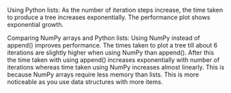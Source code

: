 Using Python lists:
As the number of iteration steps increase, the time taken to produce a tree increases exponentially. The performance plot shows exponential growth.

Comparing NumPy arrays and Python lists:
Using NumPy instead of append() improves performance. The times taken to plot a tree till about 6 iterations are slightly higher when using NumPy than append(). After this the time taken with using append() increases exponentially with number of iterations whereas time taken using NumPy increases almost linearly. This is because NumPy arrays require less memory than lists. This is more noticeable as you use data structures with more items.